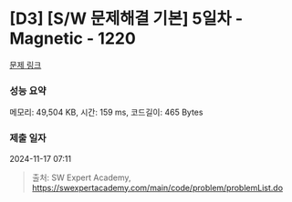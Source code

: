 # [D3] [S/W 문제해결 기본] 5일차 - Magnetic - 1220 

[문제 링크](https://swexpertacademy.com/main/code/problem/problemDetail.do?contestProbId=AV14hwZqABsCFAYD) 

### 성능 요약

메모리: 49,504 KB, 시간: 159 ms, 코드길이: 465 Bytes

### 제출 일자

2024-11-17 07:11



> 출처: SW Expert Academy, https://swexpertacademy.com/main/code/problem/problemList.do